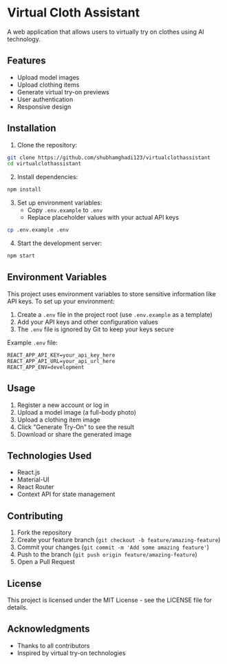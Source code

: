 # Virtual Cloth Assistant

A web application that allows users to virtually try on clothes using AI technology.

## Features

- Upload model images
- Upload clothing items
- Generate virtual try-on previews
- User authentication
- Responsive design

## Installation

1. Clone the repository:
```bash
git clone https://github.com/shubhamghadi123/virtualclothassistant
cd virtualclothassistant
```

2. Install dependencies:
```bash
npm install
```

3. Set up environment variables:
   - Copy `.env.example` to `.env`
   - Replace placeholder values with your actual API keys
```bash
cp .env.example .env
```

4. Start the development server:
```bash
npm start
```

## Environment Variables

This project uses environment variables to store sensitive information like API keys. To set up your environment:

1. Create a `.env` file in the project root (use `.env.example` as a template)
2. Add your API keys and other configuration values
3. The `.env` file is ignored by Git to keep your keys secure

Example `.env` file:
```
REACT_APP_API_KEY=your_api_key_here
REACT_APP_API_URL=your_api_url_here
REACT_APP_ENV=development
```

## Usage

1. Register a new account or log in
2. Upload a model image (a full-body photo)
3. Upload a clothing item image
4. Click "Generate Try-On" to see the result
5. Download or share the generated image

## Technologies Used

- React.js
- Material-UI
- React Router
- Context API for state management

## Contributing

1. Fork the repository
2. Create your feature branch (`git checkout -b feature/amazing-feature`)
3. Commit your changes (`git commit -m 'Add some amazing feature'`)
4. Push to the branch (`git push origin feature/amazing-feature`)
5. Open a Pull Request

## License

This project is licensed under the MIT License - see the LICENSE file for details.

## Acknowledgments

- Thanks to all contributors
- Inspired by virtual try-on technologies 

